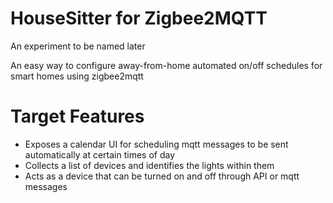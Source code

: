 # HouseSitter for Zigbee2MQTT

An experiment to be named later

An easy way to configure away-from-home automated on/off schedules for smart homes using zigbee2mqtt

# Target Features

* Exposes a calendar UI for scheduling mqtt messages to be sent automatically at certain times of day
* Collects a list of devices and identifies the lights within them
* Acts as a device that can be turned on and off through API or mqtt messages

